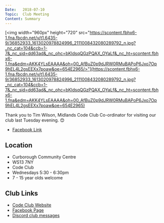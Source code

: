 ```yaml
---
Date:   2018-07-10
Topic:  Club Meeting
Content: Summary
---
```

[<img width="960px" height="720" src="https://scontent.fbhx6-1.fna.fbcdn.net/v/t1.6435-9/36852933_1613020978824996_2111008432080289792_n.jpg?_nc_cat=104&ccb=1-7&_nc_sid=dd63ad&_nc_ohc=bKldsqQGzPQAX_OYaLf&_nc_ht=scontent.fbhx6-1.fna&edm=AKK4YLsEAAAA&oh=00_AfBuZ0p9dJRW0RMuBAPoP6Jxo7Op9hEL4L2gsEEXx7poaw&oe=654E2965/>"](https://scontent.fbhx6-1.fna.fbcdn.net/v/t1.6435-9/36852933_1613020978824996_2111008432080289792_n.jpg?_nc_cat=104&ccb=1-7&_nc_sid=dd63ad&_nc_ohc=bKldsqQGzPQAX_OYaLf&_nc_ht=scontent.fbhx6-1.fna&edm=AKK4YLsEAAAA&oh=00_AfBuZ0p9dJRW0RMuBAPoP6Jxo7Op9hEL4L2gsEEXx7poaw&oe=654E2965)

Thank you to Tim Wilson, Midlands Code Club Co-ordinator for visiting our club last Tuesday evening. 😊

* [Facebook Link](https://www.facebook.com/1481985248595237/posts/1613020995491661/)

## Location

* Curborough Community Centre
* WS13 7NY
* Code Club
* Wednesdays 5:30 - 6:30pm
* 7 - 15 year olds welcome

## Club Links

* [Code Club Website](https://lichfield-code-club.github.io/)
* [Facebook Page](https://www.facebook.com/LichfieldCoders)
* [Discord club messages](https://discord.gg/szz6xGK)
